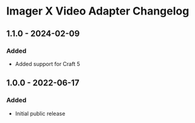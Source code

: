 # Imager X Video Adapter Changelog

## 1.1.0 - 2024-02-09

### Added
- Added support for Craft 5

## 1.0.0 - 2022-06-17

### Added
- Initial public release
